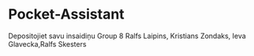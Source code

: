 # Pocket-Assistant
Depositojiet savu insaidiņu Group 8
Ralfs Laipins, Kristians Zondaks, Ieva Glavecka,Ralfs Skesters

